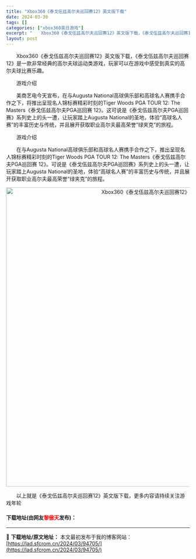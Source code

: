 ```yaml
---
title: "Xbox360《泰戈伍兹高尔夫巡回赛12》英文版下载"
date: 2024-03-30
tags: []
categories: ["xbox360英日游戏"]
excerpt: "　　Xbox360《泰戈伍兹高尔夫巡回赛12》英文版下载，《泰戈伍兹高尔夫巡回赛12》是一款非常经典的高尔夫球运动类游戏，玩家可以在游戏中感受到真实的高尔夫球比赛乐趣。 　　游戏介绍 　　美商艺电今天宣布，在与Augusta National高球俱乐部和高球名人赛携手合作之下，将推出呈现名人锦标赛精&hellip;"
layout: post
---
```


 <p>　　Xbox360《泰戈伍兹高尔夫巡回赛12》英文版下载，《泰戈伍兹高尔夫巡回赛12》是一款非常经典的高尔夫球运动类游戏，玩家可以在游戏中感受到真实的高尔夫球比赛乐趣。</p> <p>　　游戏介绍</p> <p>　　美商艺电今天宣布，在与Augusta National高球俱乐部和高球名人赛携手合作之下，将推出呈现名人锦标赛精彩时刻的Tiger Woods PGA TOUR 12: The Masters《泰戈伍兹高尔夫PGA巡回赛 12》。这可说是《泰戈伍兹高尔夫PGA巡回赛》系列史上的头一遭，让玩家踏上Augusta National的圣地，体验&ldquo;高球名人赛&rdquo;的丰富历史与传统，并且展开获取职业高尔夫最高荣誉&ldquo;绿夹克&rdquo;的旅程。</p> <p>　　游戏介绍</p> <p>　　在与Augusta National高球俱乐部和高球名人赛携手合作之下，推出呈现名人锦标赛精彩时刻的Tiger Woods PGA TOUR 12: The Masters《泰戈伍兹高尔夫PGA巡回赛 12》。可说是《泰戈伍兹高尔夫PGA巡回赛》系列史上的头一遭，让玩家踏上Augusta National的圣地，体验&ldquo;高球名人赛&rdquo;的丰富历史与传统，并且展开获取职业高尔夫最高荣誉&ldquo;绿夹克&rdquo;的旅程。</p> <p align="center"><img align="" border="0" src="https://lad.sfcrom.cn/wp-content/uploads/2024/03/20240330_6607d47db4123.jpg" width="819" alt="Xbox360《泰戈伍兹高尔夫巡回赛12》英文版下载" /></p> <p>　　以上就是《泰戈伍兹高尔夫巡回赛12》英文版下载，更多内容请持续关注游戏年轮</p> <p><h4>下载地址(由网友<font color="red">黎傲天</font>发布)：</h4></p> 

---
📖 **下载地址/原文地址：** 本文最初发布于我的博客网站：[https://lad.sfcrom.cn/2024/03/94705/](https://lad.sfcrom.cn/2024/03/94705/)
